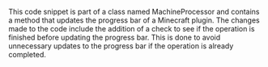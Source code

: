 This code snippet is part of a class named MachineProcessor and contains a method that updates the progress bar of a Minecraft plugin. The changes made to the code include the addition of a check to see if the operation is finished before updating the progress bar. This is done to avoid unnecessary updates to the progress bar if the operation is already completed.
